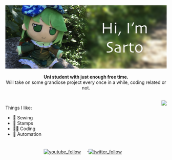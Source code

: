 <img src="https://github.com/SartoRiccardo/SartoRiccardo/blob/master/banner.png?raw=true" alt=banner>

<p align=center><b>Uni student with just enough free time.</b><br>Will take on some grandiose project every once in a while, coding related or not.</p>
<br>

<div align=left>
  <a href="https://github.com/anuraghazra/github-readme-stats">
    <img
         align="right"
         src="https://github-readme-stats.vercel.app/api/top-langs/?username=SartoRiccardo&hide=css&layout=compact"
     />
  </a>
</div>

<div>
  <p>Things I like:</p>
  <ul>
    <li>🧵 Sewing</li>
    <li>📖 Stamps</li>
    <li>👨‍💻 Coding</li>
    <li>🤖 Automation</li>
  </ul>
</div>

<br>

<div class=badges align=center>
    <a href=https://www.twitter.com/sartouhou>
      <img
       alt=youtube_follow
       align=center
       style="margin-right: 20px; margin-bottom: -10px"
       src=https://img.shields.io/twitter/follow/sartouhou?style=social&label=Twitter&logo=twitter&color=lightgray>
    </a>
    <a href=https://www.youtube.com/user/MrCreepypasta666>
      <img
       alt=twitter_follow
       align=center
       style="margin-right: 20px; margin-bottom: -10px"
       src=https://img.shields.io/youtube/channel/subscribers/UCTy3jh8JMStBwXT8BjgpZuw?style=social&label=YouTube&logo=youtube&color=lightgray>
    </a>
</div>
